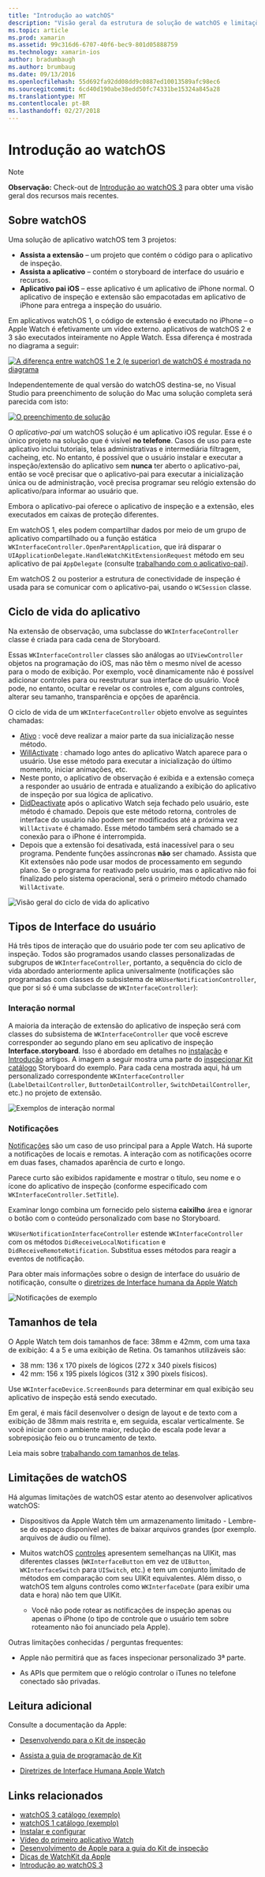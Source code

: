 ```yaml
---
title: "Introdução ao watchOS"
description: "Visão geral da estrutura de solução de watchOS e limitações"
ms.topic: article
ms.prod: xamarin
ms.assetid: 99c316d6-6707-40f6-bec9-801d05888759
ms.technology: xamarin-ios
author: bradumbaugh
ms.author: brumbaug
ms.date: 09/13/2016
ms.openlocfilehash: 55d692fa92dd08dd9c0887ed10013589afc98ec6
ms.sourcegitcommit: 6cd40d190abe38edd50fc74331be15324a845a28
ms.translationtype: MT
ms.contentlocale: pt-BR
ms.lasthandoff: 02/27/2018
---
```

# <a name="introduction-to-watchos"></a>Introdução ao watchOS

> [!NOTE]
> **Observação:** Check-out de [Introdução ao watchOS 3](~/ios/watchos/platform/introduction-to-watchos3/index.md) para obter uma visão geral dos recursos mais recentes.

## <a name="about-watchos"></a>Sobre watchOS

Uma solução de aplicativo watchOS tem 3 projetos:

- **Assista a extensão** – um projeto que contém o código para o aplicativo de inspeção.
- **Assista a aplicativo** – contém o storyboard de interface do usuário e recursos.
- **Aplicativo pai iOS** – esse aplicativo é um aplicativo de iPhone normal. O aplicativo de inspeção e extensão são empacotadas em aplicativo de iPhone para entrega a inspeção do usuário.

Em aplicativos watchOS 1, o código de extensão é executado no iPhone – o Apple Watch é efetivamente um vídeo externo. aplicativos de watchOS 2 e 3 são executados inteiramente no Apple Watch. Essa diferença é mostrada no diagrama a seguir:

[ ![](intro-to-watchos-images/arch-sml.png "A diferença entre watchOS 1 e 2 (e superior) de watchOS é mostrada no diagrama")](intro-to-watchos-images/arch.png)

Independentemente de qual versão do watchOS destina-se, no Visual Studio para preenchimento de solução do Mac uma solução completa será parecida com isto:

[ ![](intro-to-watchos-images/projectstructure-sml.png "O preenchimento de solução")](intro-to-watchos-images/projectstructure.png)

O *aplicativo-pai* um watchOS solução é um aplicativo iOS regular. Esse é o único projeto na solução que é visível **no telefone**. Casos de uso para este aplicativo inclui tutoriais, telas administrativas e intermediária filtragem, cacheing, etc. No entanto, é possível que o usuário instalar e executar a inspeção/extensão do aplicativo sem **nunca** ter aberto o aplicativo-pai, então se você precisar que o aplicativo-pai para executar a inicialização única ou de administração, você precisa programar seu relógio extensão do aplicativo/para informar ao usuário que.

Embora o aplicativo-pai oferece o aplicativo de inspeção e a extensão, eles executados em caixas de proteção diferentes.

Em watchOS 1, eles podem compartilhar dados por meio de um grupo de aplicativo compartilhado ou a função estática `WKInterfaceController.OpenParentApplication`, que irá disparar o `UIApplicationDelegate.HandleWatchKitExtensionRequest` método em seu aplicativo de pai `AppDelegate` (consulte [trabalhando com o aplicativo-pai](~/ios/watchos/app-fundamentals/parent-app.md)).

Em watchOS 2 ou posterior a estrutura de conectividade de inspeção é usada para se comunicar com o aplicativo-pai, usando o `WCSession` classe.

## <a name="application-lifecycle"></a>Ciclo de vida do aplicativo

Na extensão de observação, uma subclasse do `WKInterfaceController` classe é criada para cada cena de Storyboard.

Essas `WKInterfaceController` classes são análogas ao `UIViewController` objetos na programação do iOS, mas não têm o mesmo nível de acesso para o modo de exibição.
Por exemplo, você dinamicamente não é possível adicionar controles para ou reestruturar sua interface do usuário.
Você pode, no entanto, ocultar e revelar os controles e, com alguns controles, alterar seu tamanho, transparência e opções de aparência.

O ciclo de vida de um `WKInterfaceController` objeto envolve as seguintes chamadas:

- [Ativo](https://developer.xamarin.com/api/member/WatchKit.WKInterfaceController.Awake/) : você deve realizar a maior parte da sua inicialização nesse método.
- [WillActivate](https://developer.xamarin.com/api/member/WatchKit.WKInterfaceController.WillActivate/) : chamado logo antes do aplicativo Watch aparece para o usuário. Use esse método para executar a inicialização do último momento, iniciar animações, etc.
- Neste ponto, o aplicativo de observação é exibida e a extensão começa a responder ao usuário de entrada e atualizando a exibição do aplicativo de inspeção por sua lógica de aplicativo.
- [DidDeactivate](https://developer.xamarin.com/api/member/WatchKit.WKInterfaceController.DidDeactivate/) após o aplicativo Watch seja fechado pelo usuário, este método é chamado. Depois que este método retorna, controles de interface do usuário não podem ser modificados até a próxima vez `WillActivate` é chamado. Esse método também será chamado se a conexão para o iPhone é interrompida.
- Depois que a extensão foi desativada, está inacessível para o seu programa. Pendente funções assíncronas **não** ser chamado. Assista que Kit extensões não pode usar modos de processamento em segundo plano. Se o programa for reativado pelo usuário, mas o aplicativo não foi finalizado pelo sistema operacional, será o primeiro método chamado `WillActivate`.

![](intro-to-watchos-images/wkinterfacecontrollerlifecycle.png "Visão geral do ciclo de vida do aplicativo")

## <a name="types-of-user-interface"></a>Tipos de Interface do usuário

Há três tipos de interação que do usuário pode ter com seu aplicativo de inspeção.
Todos são programados usando classes personalizadas de subgrupos de `WKInterfaceController`, portanto, a sequência do ciclo de vida abordado anteriormente aplica universalmente (notificações são programadas com classes do subsistema de `WKUserNotificationController`, que por si só é uma subclasse de `WKInterfaceController`):

### <a name="normal-interaction"></a>Interação normal

A maioria da interação de extensão do aplicativo de inspeção será com classes do subsistema de `WKInterfaceController` que você escreve corresponder ao segundo plano em seu aplicativo de inspeção **Interface.storyboard**. Isso é abordado em detalhes no [instalação](~/ios/watchos/get-started/installation.md) e [Introdução](~/ios/watchos/get-started/index.md) artigos.
A imagem a seguir mostra uma parte do [inspecionar Kit catálogo](https://developer.xamarin.com/samples/monotouch/watchOS/WatchKitCatalog/) Storyboard do exemplo. Para cada cena mostrada aqui, há um personalizado correspondente `WKInterfaceController` (`LabelDetailController`, `ButtonDetailController`, `SwitchDetailController`, etc.) no projeto de extensão.

![](intro-to-watchos-images/scenes.png "Exemplos de interação normal")

### <a name="notifications"></a>Notificações

[Notificações](~/ios/watchos/platform/notifications.md) são um caso de uso principal para a Apple Watch. Há suporte a notificações de locais e remotas. A interação com as notificações ocorre em duas fases, chamados aparência de curto e longo.

Parece curto são exibidos rapidamente e mostrar o título, seu nome e o ícone do aplicativo de inspeção (conforme especificado com `WKInterfaceController.SetTitle`).

Examinar longo combina um fornecido pelo sistema **caixilho** área e ignorar o botão com o conteúdo personalizado com base no Storyboard.

`WKUserNotificationInterfaceController` estende `WKInterfaceController` com os métodos `DidReceiveLocalNotification` e `DidReceiveRemoteNotification`.
Substitua esses métodos para reagir a eventos de notificação.

Para obter mais informações sobre o design de interface do usuário de notificação, consulte o [diretrizes de Interface humana da Apple Watch](https://developer.apple.com/library/prerelease/ios/documentation/UserExperience/Conceptual/WatchHumanInterfaceGuidelines/Notifications.html#//apple_ref/doc/uid/TP40014992-CH20-SW1)

![](intro-to-watchos-images/notifications.png "Notificações de exemplo")

## <a name="screen-sizes"></a>Tamanhos de tela

O Apple Watch tem dois tamanhos de face: 38mm e 42mm, com uma taxa de exibição: 4 a 5 e uma exibição de Retina. Os tamanhos utilizáveis são:

- 38 mm: 136 x 170 pixels de lógicos (272 x 340 pixels físicos)
- 42 mm: 156 x 195 pixels lógicos (312 x 390 pixels físicos).

Use `WKInterfaceDevice.ScreenBounds` para determinar em qual exibição seu aplicativo de inspeção está sendo executado.

Em geral, é mais fácil desenvolver o design de layout e de texto com a exibição de 38mm mais restrita e, em seguida, escalar verticalmente.
Se você iniciar com o ambiente maior, redução de escala pode levar a sobreposição feio ou o truncamento de texto.

Leia mais sobre [trabalhando com tamanhos de telas](~/ios/watchos/app-fundamentals/screen-sizes.md).


## <a name="limitations-of-watchos"></a>Limitações de watchOS

Há algumas limitações de watchOS estar atento ao desenvolver aplicativos watchOS:

- Dispositivos da Apple Watch têm um armazenamento limitado - Lembre-se do espaço disponível antes de baixar arquivos grandes (por exemplo. arquivos de áudio ou filme).

- Muitos watchOS [controles](~/ios/watchos/user-interface/index.md) apresentem semelhanças na UIKit, mas diferentes classes (`WKInterfaceButton` em vez de `UIButton`, `WKInterfaceSwitch` para `UISwitch`, etc.) e tem um conjunto limitado de métodos em comparação com seu UIKit equivalentes. Além disso, o watchOS tem alguns controles como `WKInterfaceDate` (para exibir uma data e hora) não tem que UIKit.

  - Você não pode rotear as notificações de inspeção apenas ou apenas o iPhone (o tipo de controle que o usuário tem sobre roteamento não foi anunciado pela Apple).

Outras limitações conhecidas / perguntas frequentes:

- Apple não permitirá que as faces inspecionar personalizado 3ª parte.

- As APIs que permitem que o relógio controlar o iTunes no telefone conectado são privadas.


## <a name="further-reading"></a>Leitura adicional

Consulte a documentação da Apple:

* [Desenvolvendo para o Kit de inspeção](https://developer.apple.com/library/prerelease/ios/documentation/General/Conceptual/WatchKitProgrammingGuide/index.html#//apple_ref/doc/uid/TP40014969-CH8-SW1)

* [Assista a guia de programação de Kit](https://developer.apple.com/library/prerelease/ios/documentation/General/Conceptual/WatchKitProgrammingGuide/DesigningaWatchKitApp.html)

* [Diretrizes de Interface Humana Apple Watch](https://developer.apple.com/library/prerelease/ios/documentation/UserExperience/Conceptual/WatchHumanInterfaceGuidelines/index.html#//apple_ref/doc/uid/TP40014992-CH3-SW1)


## <a name="related-links"></a>Links relacionados

- [watchOS 3 catálogo (exemplo)](https://developer.xamarin.com/samples/monotouch/watchOS/WatchKitCatalog/)
- [watchOS 1 catálogo (exemplo)](https://developer.xamarin.com/samples/monotouch/WatchKit/WatchKitCatalog/)
- [Instalar e configurar](~/ios/watchos/get-started/installation.md)
- [Vídeo do primeiro aplicativo Watch](http://blog.xamarin.com/your-first-watch-kit-app/)
- [Desenvolvimento de Apple para a guia do Kit de inspeção](https://developer.apple.com/library/prerelease/ios/documentation/General/Conceptual/WatchKitProgrammingGuide/index.html)
- [Dicas de WatchKit da Apple](https://developer.apple.com/watchkit/tips/)
- [Introdução ao watchOS 3](~/ios/watchos/platform/introduction-to-watchos3/index.md)
